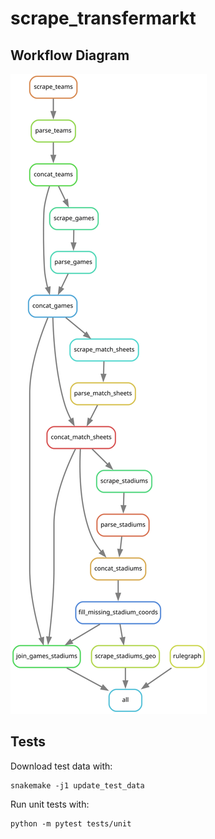 # scrape_transfermarkt

## Workflow Diagram
![](./rulegraph.svg)

## Tests

Download test data with:

```{}
snakemake -j1 update_test_data
```

Run unit tests with:

```{}
python -m pytest tests/unit
```